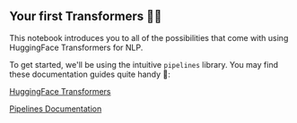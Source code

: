 ## Your first Transformers 🤖💬

This notebook introduces you to all of the possibilities that come with using HuggingFace Transformers for NLP.

To get started, we'll be using the intuitive `pipelines` library. You may find these documentation guides quite handy 👀:

[HuggingFace Transformers](https://huggingface.co/transformers/)

[Pipelines Documentation](https://huggingface.co/docs/transformers/main_classes/pipelines)
